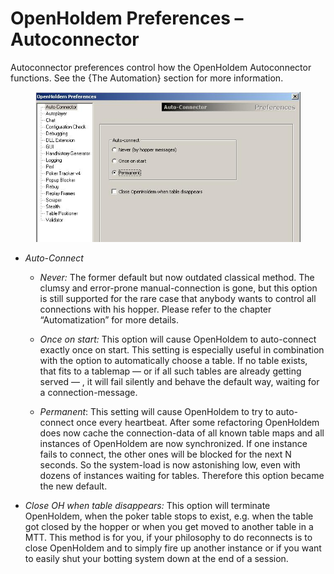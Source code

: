 # OpenHoldem Preferences – Autoconnector

Autoconnector preferences control how the OpenHoldem Autoconnector
functions. See the {The Automation} section for more information.

<figure>
<img src="images/preferences_autoconnector.jpg" />
</figure>

- *Auto-Connect*

  - *Never:* The former default but now outdated classical method. The
    clumsy and error-prone manual-connection is gone, but this option is
    still supported for the rare case that anybody wants to control all
    connections with his hopper. Please refer to the chapter
    “Automatization” for more details.

  - *Once on start:* This option will cause OpenHoldem to auto-connect
    exactly once on start. This setting is especially useful in
    combination with the option to automatically choose a table. If no
    table exists, that fits to a tablemap — or if all such tables are
    already getting served — , it will fail silently and behave the
    default way, waiting for a connection-message.

  - *Permanent*<span class="smallcaps">:</span> This setting will cause
    OpenHoldem to try to auto-connect once every heartbeat. After some
    refactoring OpenHoldem does now cache the connection-data of all
    known table maps and all instances of OpenHoldem are now
    synchronized. If one instance fails to connect, the other ones will
    be blocked for the next N seconds. So the system-load is now
    astonishing low, even with dozens of instances waiting for tables.
    Therefore this option became the new default.

- *Close OH when table disappears:* This option will terminate
  OpenHoldem, when the poker table stops to exist, e.g. when the table
  got closed by the hopper or when you get moved to another table in a
  MTT. This method is for you, if your philosophy to do reconnects is to
  close OpenHoldem and to simply fire up another instance or if you want
  to easily shut your botting system down at the end of a session.
